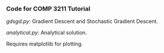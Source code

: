 ### Code for COMP 3211 Tutorial

*gdsgd.py*: Gradient Descent and Stochastic Gradient Descent.

*analytical.py*: Analytical solution.

Requires matplotlib for plotting.

